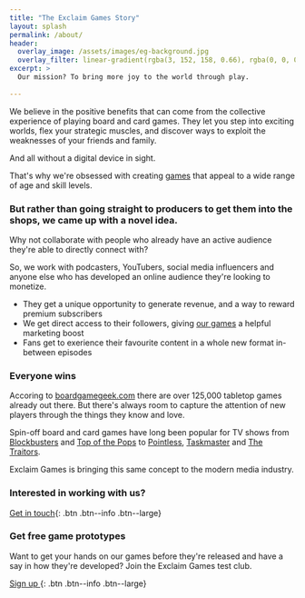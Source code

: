```yaml
---
title: "The Exclaim Games Story"
layout: splash
permalink: /about/
header:
  overlay_image: /assets/images/eg-background.jpg
  overlay_filter: linear-gradient(rgba(3, 152, 158, 0.66), rgba(0, 0, 0, 0.66))
excerpt: >
  Our mission? To bring more joy to the world through play.
  
---
```


We believe in the positive benefits that can come from the collective experience of playing board and card games. They let you step into exciting worlds, flex your strategic muscles, and discover ways to exploit the weaknesses of your friends and family.

And all without a digital device in sight.

That's why we're obsessed with creating [games](/games/) that appeal to a wide range of age and skill levels.

### But rather than going straight to producers to get them into the shops, we came up with a novel idea.

Why not collaborate with people who already have an active audience they're able to directly connect with?

So, we work with podcasters, YouTubers, social media influencers and anyone else who has developed an online audience they're looking to monetize.

- They get a unique opportunity to generate revenue, and a way to reward premium subscribers
- We get direct access to their followers, giving [our games](/games/) a helpful marketing boost
- Fans get to exerience their favourite content in a whole new format in-between episodes

### Everyone wins

Accoring to [boardgamegeek.com](https://boardgamegeek.com/browse/boardgame) there are over 125,000 tabletop games already out there. But there's always room to capture the attention of new players through the things they know and love.

Spin-off board and card games have long been popular for TV shows from [Blockbusters](https://boardgamegeek.com/boardgame/1640/blockbusters) and [Top of the Pops](https://boardgamegeek.com/boardgame/311676/top-of-the-pops-the-game) to [Pointless](https://boardgamegeek.com/boardgame/92094/pointless-the-board-game), [Taskmaster](https://boardgamegeek.com/boardgame/297234/taskmaster-the-board-game) and [The Traitors](https://boardgamegeek.com/boardgame/376656/the-traitors).

Exclaim Games is bringing this same concept to the modern media industry.

### Interested in working with us?

[<i class="fa fa-comment-dots"></i> Get in touch](mailto:hello@exclaimgames.com){: .btn .btn--info .btn--large}

### Get free game prototypes

Want to get your hands on our games before they're released and have a say in how they're developed? Join the Exclaim Games test club.

[Sign up <i class="fa fa-angle-right"></i>](https://exclaimgames.beehiiv.com/subscribe){: .btn .btn--info .btn--large}
